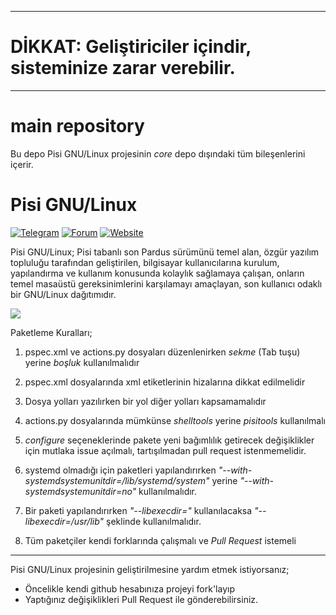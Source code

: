*********************************************************************************
# DİKKAT: Geliştiriciler içindir, sisteminize zarar verebilir.
*********************************************************************************

# main repository

Bu depo Pisi GNU/Linux projesinin *core* depo dışındaki tüm bileşenlerini içerir.

# Pisi GNU/Linux

[![Telegram](https://img.shields.io/badge/Telegram-Pisi%20GNU%2FLinux-blue)](https://t.me/joinchat/DnOmFNS_KOjzEpnn)
[![Forum](https://img.shields.io/badge/Forum-Pisi%20GNU%2FLinux-orange)](https://pisilinux.org/forum)
[![Website](https://img.shields.io/badge/Website-Pisi%20GNU%2FLinux-green)](https://pisilinux.org/)

Pisi GNU/Linux; Pisi tabanlı son Pardus sürümünü temel alan, özgür yazılım topluluğu tarafından geliştirilen, bilgisayar kullanıcılarına kurulum, yapılandırma ve kullanım konusunda kolaylık sağlamaya çalışan, onların temel masaüstü gereksinimlerini karşılamayı amaçlayan, son kullanıcı odaklı bir GNU/Linux dağıtımıdır.

![](https://github.com/PisiLinuxNew/package-manager/blob/master/data/tray-zero.png)

Paketleme Kuralları;

1. pspec.xml ve actions.py dosyaları düzenlenirken *sekme* (Tab tuşu) yerine *boşluk* kullanılmalıdır

1. pspec.xml dosyalarında xml etiketlerinin hizalarına dikkat edilmelidir

1. Dosya yolları yazılırken bir yol diğer yolları kapsamamalıdır

1. actions.py dosyalarında mümkünse *shelltools* yerine *pisitools* kullanılmalı

1. *configure* seçeneklerinde pakete yeni bağımlılık getirecek değişiklikler için mutlaka issue açılmalı, tartışılmadan pull request istenmemelidir.

1. systemd olmadığı için paketleri yapılandırırken *"--with-systemdsystemunitdir=/lib/systemd/system"* yerine *"--with-systemdsystemunitdir=no"* kullanılmalıdır.

1. Bir paketi yapılandırırken *"--libexecdir="* kullanılacaksa *"--libexecdir=/usr/lib"* şeklinde kullanılmalıdır.

1. Tüm paketçiler kendi forklarında çalışmalı ve *Pull Request* istemeli

-----------------------------------------------------------------

Pisi GNU/Linux projesinin geliştirilmesine yardım etmek istiyorsanız;
* Öncelikle kendi github hesabınıza projeyi fork'layıp
* Yaptığınız değişiklikleri Pull Request ile gönderebilirsiniz. 
